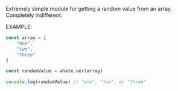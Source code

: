 Extremely simple module for getting a random value from an array. Completely indifferent.

EXAMPLE:

```javascript
const array = [
	"one",
	"two",
	"three"
]

const randomValue = whate.ver(array)

console.log(randomValue) // "one", "two", or "three"
```

